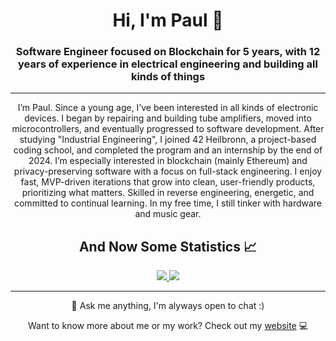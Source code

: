 <h1 align="center">
  <span>Hi, I'm Paul 👋</span>
</h1>
<h3 align="center">Software Engineer focused on Blockchain for 5 years, with 12 years of experience in electrical engineering and building all kinds of things</h3>

----
<p align="center">I’m Paul. Since a young age, I’ve been interested in all kinds of electronic devices. I began by repairing and building tube amplifiers, moved into microcontrollers, and eventually progressed to software development. After studying "Industrial Engineering", I joined 42 Heilbronn, a project-based coding school, and completed the program and an internship by the end of 2024. I’m especially interested in blockchain (mainly Ethereum) and privacy-preserving software with a focus on full-stack engineering. I enjoy fast, MVP-driven iterations that grow into clean, user-friendly products, prioritizing what matters. Skilled in reverse engineering, energetic, and committed to continual learning. In my free time, I still tinker with hardware and music gear.</p>

<h2 align="center">And Now Some Statistics 📈</h2>
<p align="center">
  <a href="https://wakatime.com/@pauldev">
    <img src="https://github-readme-stats.vercel.app/api/wakatime?username=pauldev&show_icons=true&theme=dark"/>
  </a>
  <a href="#">
    <img src="https://github-readme-stats.vercel.app/api/top-langs/?username=pauldev20&layout=compact&theme=dark"/>
  </a>
</p>

----
<p align="center">💬 Ask me anything, I'm alyways open to chat :)</p>
<p align="center">Want to know more about me or my work? Check out my <a href="https://pauldev.sh">website</a> 💻</p>

<!--
Here are some ideas to get you started:

- 🔭 I’m currently working on ...
- 🌱 I’m currently learning ...
- 👯 I’m looking to collaborate on ...
- 🤔 I’m looking for help with ...
- 💬 Ask me about ...
- 📫 How to reach me: ...
- 😄 Pronouns: ...
- ⚡ Fun fact: ...
-->
